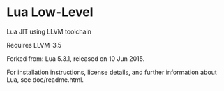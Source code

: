 # Lua Low-Level
Lua JIT using LLVM toolchain

Requires LLVM-3.5

Forked from: Lua 5.3.1, released on 10 Jun 2015.

For installation instructions, license details, and
further information about Lua, see doc/readme.html.

